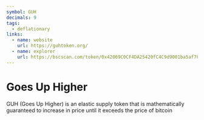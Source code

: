 ```yaml
---
symbol: GUH
decimals: 9
tags:
  - deflationary
links:
  - name: website
    url: https://guhtoken.org/
  - name: explorer
    url: https://bscscan.com/token/0x42069C0CF4DA25420fC4C9d9001ba5af7846CCfd
---
```


# Goes Up Higher

GUH (Goes Up Higher) is an elastic supply token that is mathematically guaranteed to increase in price until it exceeds the price of bitcoin
